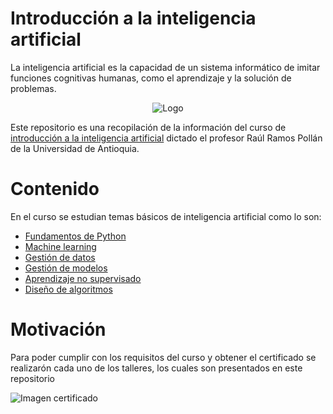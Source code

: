 # Introducción a la inteligencia artificial

La inteligencia artificial es la capacidad de un sistema informático de imitar funciones cognitivas humanas, como el aprendizaje y la solución de problemas.


<p align="center">
    <img src="https://media.istockphoto.com/vectors/big-data-and-artificial-intelligence-concept-vector-id1040557296?k=20&m=1040557296&s=612x612&w=0&h=kMsGuwU_DPGF-U-0Ar_gLtULRWvr6--45mo39F1NFeE=" alt="Logo">
</p>

Este repositorio es una recopilación de la información del curso de [introducción a la inteligencia artificial](https://rramosp.github.io/ai4eng.v1/intro.html) dictado el profesor Raúl Ramos Pollán de la Universidad de Antioquia.

# Contenido
En el curso se estudian temas básicos de inteligencia artificial como lo son:

- [Fundamentos de Python](https://rramosp.github.io/ai4eng.v1/content/M02_videos.html)
- [Machine learning](https://rramosp.github.io/ai4eng.v1/content/M03_videos.html)
- [Gestión de datos](https://rramosp.github.io/ai4eng.v1/content/M04_videos.html)
- [Gestión de modelos](https://rramosp.github.io/ai4eng.v1/content/M05_videos.html)
- [Aprendizaje no supervisado](https://rramosp.github.io/ai4eng.v1/content/M06_videos.html)
- [Diseño de algoritmos](https://rramosp.github.io/ai4eng.v1/content/M07_videos.html)



# Motivación

Para poder cumplir con los requisitos del curso y obtener el certificado se realizarón cada uno de los talleres, los cuales son presentados en este repositorio  

![Imagen certificado](https://live.staticflickr.com/65535/52112879791_e27634906e_c.jpg)





